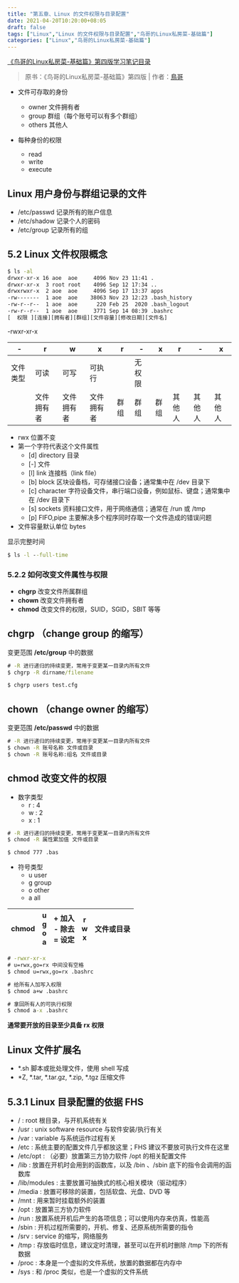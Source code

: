 ```yaml
---
title: "第五章、Linux 的文件权限与目录配置"
date: 2021-04-20T10:20:00+08:05
draft: false
tags: ["Linux","Linux 的文件权限与目录配置","鸟哥的Linux私房菜-基础篇"]
categories: ["Linux","鸟哥的Linux私房菜-基础篇"]
---
```


[《鸟哥的Linux私房菜-基础篇》第四版学习笔记目录](../dir)

> 原书：《鸟哥的Linux私房菜-基础篇》第四版 | 作者：[鳥哥](http://linux.vbird.org/)

- 文件可存取的身份
    - owner 文件拥有者
    - group 群组（每个账号可以有多个群组）
    - others 其他人

- 每种身份的权限
    - read
    - write
    - execute

## Linux 用户身份与群组记录的文件

- /etc/passwd 记录所有的账户信息
- /etc/shadow 记录个人的密码
- /etc/group 记录所有的组

## 5.2 Linux 文件权限概念

```cmd
$ ls -al
drwxr-xr-x 16 aoe  aoe     4096 Nov 23 11:41 .
drwxr-xr-x  3 root root    4096 Sep 12 17:34 ..
drwxrwxr-x  2 aoe  aoe     4096 Sep 17 13:37 apps
-rw-------  1 aoe  aoe    38063 Nov 23 12:23 .bash_history
-rw-r--r--  1 aoe  aoe      220 Feb 25  2020 .bash_logout
-rw-r--r--  1 aoe  aoe     3771 Sep 14 08:39 .bashrc
[  权限 ][连接][拥有者][群组][文件容量][修改日期][文件名]
```

-rwxr-xr-x


| - | r | w | x | r | - | x | r | - | x |
| --- | --- | --- | --- | --- | --- | --- | --- | --- | --- |
| 文件类型 | 可读 | 可写 | 可执行 |  | 无权限 |  |  |  |  |
|  | 文件拥有者 | 文件拥有者 | 文件拥有者 | 群组 | 群组 | 群组 | 其他人 | 其他人 |  其他人|

- rwx 位置不变
- 第一个字符代表这个文件属性
    - [d] directory 目录
    - [-] 文件
    - [l] link 连接档（link file）
    - [b] block 区块设备档，可存储接口设备；通常集中在 /dev 目录下
    - [c] character 字符设备文件，串行端口设备，例如鼠标、键盘；通常集中在 /dev 目录下
    - [s] sockets 资料接口文件，用于网络通信；通常在 /run 或 /tmp
    - [p] FIFO,pipe 主要解决多个程序同时存取一个文件造成的错误问题
- 文件容量默认单位 bytes

显示完整时间

```cmd
$ ls -l --full-time
```

### 5.2.2 如何改变文件属性与权限

- **chgrp** 改变文件所属群组
- **chown** 改变文件拥有者
- **chmod** 改变文件的权限，SUID，SGID，SBIT 等等

## chgrp （change group 的缩写）
变更范围 **/etc/group** 中的数据

```cmd
# -R 进行递归的持续变更，常用于变更某一目录内所有文件
$ chgrp -R dirname/filename

$ chgrp users test.cfg
```
 
## chown （change owner 的缩写）
变更范围 **/etc/passwd** 中的数据

```cmd
# -R 进行递归的持续变更，常用于变更某一目录内所有文件
$ chown -R 账号名称 文件或目录
$ chown -R 账号名称:组名 文件或目录
```

## chmod 改变文件的权限
- 数字类型
    - r : 4
    - w : 2
    - x : 1

```cmd
# -R 进行递归的持续变更，常用于变更某一目录内所有文件
$ chmod -R 属性累加值 文件或目录

$ chmod 777 .bas
```

- 符号类型
    - u user
    - g group
    - o other
    - a all


| chmod | u<br>g<br>o<br>a | + 加入<br>- 除去<br>= 设定 | r<br>w<br>x | 文件或目录 |
| --- | --- | --- | --- | --- |
 
```cmd
# -rwxr-xr-x 
# u=rwx,go=rx 中间没有空格
$ chmod u=rwx,go=rx .bashrc

# 给所有人加写入权限
$ chmod a+w .bashrc

# 拿回所有人的可执行权限
$ chmod a-x .bashrc
```

**通常要开放的目录至少具备 rx 权限**

## Linux 文件扩展名

- *.sh 脚本或批处理文件，使用 shell 写成
- *Z, *.tar, *.tar.gz, *.zip, *.tgz 压缩文件

## 5.3.1 Linux 目录配置的依据 FHS

- / : root 根目录，与开机系统有关
- /usr : unix software resource 与软件安装/执行有关
- /var : variable 与系统运作过程有关
- /etc : 系统主要的配置文件几乎都放这里；FHS 建议不要放可执行文件在这里
- /etc/opt : （必要）放置第三方协力软件 /opt 的相关配置文件
- /lib : 放置在开机时会用到的函数库，以及 /bin 、/sbin 底下的指令会调用的函数库
- /lib/modules : 主要放置可抽换式的核心相关模块（驱动程序）
- /media : 放置可移除的装置，包括软盘、光盘、DVD 等
- /mnt : 用来暂时挂载额外的装置
- /opt : 放置第三方协力软件
- /run : 放置系统开机后产生的各项信息；可以使用内存来仿真，性能高
- /sbin : 开机过程所需要的，开机、修复、还原系统所需要的指令
- /srv : service 的缩写，网络服务
- /tmp : 存放临时信息，建议定时清理，甚至可以在开机时删除 /tmp 下的所有数据
- /proc : 本身是一个虚拟的文件系统，放置的数据都在内存中
- /sys : 和 /proc 类似，也是一个虚拟的文件系统